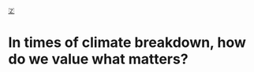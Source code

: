 [🇿](zotero://select/library/items/6ZY2CEAS)


# In times of climate breakdown, how do we value what matters?

